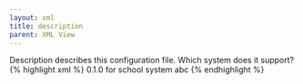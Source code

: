 ```yaml
---
layout: xml
title: description
parent: XML View
---
```

Description describes this configuration file. Which system does it support? 
{% highlight xml %}
<root>
    <meta>
        <version>0.1.0</version>
        <description>for school system abc</description>
    </meta>
{% endhighlight %}

